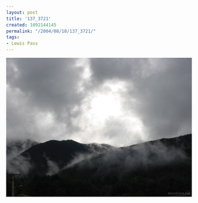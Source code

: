 ```yaml
---
layout: post
title: '137_3721'
created: 1092144145
permalink: "/2004/08/10/137_3721/"
tags:
- Lewis Pass
---
```


<img src="/image/images/137_3721-1268.jpg"/>

